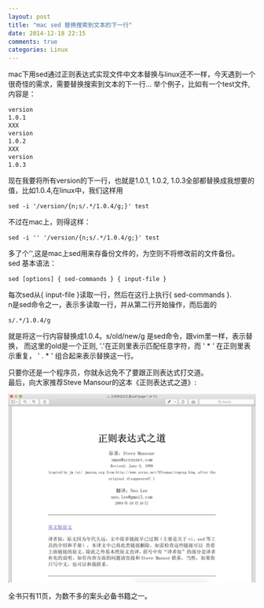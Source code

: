 ```yaml
---
layout: post
title: "mac sed 替换搜索到文本的下一行"
date: 2014-12-18 22:15
comments: true
categories: Linux
---
```

mac下用sed通过正则表达式实现文件中文本替换与linux还不一样，今天遇到一个很奇怪的需求，需要替换搜索到文本的下一行...
举个例子，比如有一个test文件,内容是：
    
    version
    1.0.1
    XXX
    version
    1.0.2
    XXX
    version
    1.0.3

现在我要将所有version的下一行，也就是1.0.1, 1.0.2, 1.0.3全部都替换成我想要的值，比如1.0.4,在linux中，我们这样用
    
    sed -i '/version/{n;s/.*/1.0.4/g;}' test

不过在mac上，则得这样：

    sed -i '' '/version/{n;s/.*/1.0.4/g;}' test

多了个'',这是mac上sed用来存备份文件的，为空则不将修改前的文件备份。  
sed 基本语法：
    
    sed [options] { sed-commands } { input-file }

每次sed从{ input-file }读取一行，然后在这行上执行{ sed-commands }.  
n是sed命令之一，表示多读取一行，并从第二行开始操作，而后面的  

    s/.*/1.0.4/g

就是将这一行内容替换成1.0.4。s/old/new/g 是sed命令，跟vim里一样，表示替换，
而这里的old是一个正则, '.'在正则里表示匹配任意字符，而 ' * ' 在正则里表示重复，
' . * ' 组合起来表示替换这一行。

只要你还是一个程序员，你就永远免不了要跟正则表达式打交道。  
最后，向大家推荐Steve Mansour的这本《正则表达式之道》:

![](/images/regex-rules.png "")

全书只有11页，为数不多的案头必备书籍之一。
